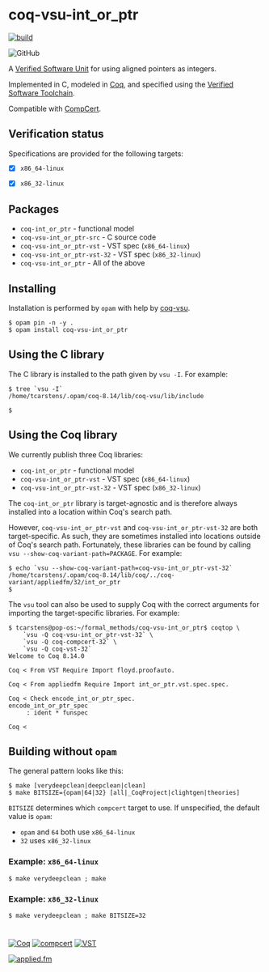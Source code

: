 # coq-vsu-int_or_ptr

[![build](https://github.com/appliedfm/coq-vsu-int_or_ptr/actions/workflows/build.yml/badge.svg)](https://github.com/appliedfm/coq-vsu-int_or_ptr/actions/workflows/build.yml)

![GitHub](https://img.shields.io/github/license/appliedfm/coq-vsu-int_or_ptr)

A [Verified Software Unit](https://github.com/appliedfm/coq-vsu) for using aligned pointers as integers.

Implemented in C, modeled in [Coq](https://coq.inria.fr), and specified using the [Verified Software Toolchain](https://vst.cs.princeton.edu/).

Compatible with [CompCert](https://compcert.org/).


## Verification status

Specifications are provided for the following targets:

- [x] `x86_64-linux`
- [x] `x86_32-linux`


## Packages

* `coq-int_or_ptr` - functional model
* `coq-vsu-int_or_ptr-src` - C source code
* `coq-vsu-int_or_ptr-vst` - VST spec (`x86_64-linux`)
* `coq-vsu-int_or_ptr-vst-32` - VST spec (`x86_32-linux`)
* `coq-vsu-int_or_ptr` - All of the above


## Installing

Installation is performed by `opam` with help by [coq-vsu](https://github.com/appliedfm/coq-vsu).

```console
$ opam pin -n -y .
$ opam install coq-vsu-int_or_ptr
```


## Using the C library

The C library is installed to the path given by `vsu -I`. For example:

```console
$ tree `vsu -I`
/home/tcarstens/.opam/coq-8.14/lib/coq-vsu/lib/include

$
```


## Using the Coq library

We currently publish three Coq libraries:

* `coq-int_or_ptr` - functional model
* `coq-vsu-int_or_ptr-vst` - VST spec (`x86_64-linux`)
* `coq-vsu-int_or_ptr-vst-32` - VST spec (`x86_32-linux`)

The `coq-int_or_ptr` library is target-agnostic and is therefore always installed into a location within Coq's search path.

However, `coq-vsu-int_or_ptr-vst` and `coq-vsu-int_or_ptr-vst-32` are both target-specific. As such, they are sometimes installed into locations outside of Coq's search path. Fortunately, these libraries can be found by calling `vsu --show-coq-variant-path=PACKAGE`. For example:

```console
$ echo `vsu --show-coq-variant-path=coq-vsu-int_or_ptr-vst-32`
/home/tcarstens/.opam/coq-8.14/lib/coq/../coq-variant/appliedfm/32/int_or_ptr
$
```

The `vsu` tool can also be used to supply Coq with the correct arguments for importing the target-specific libraries. For example:

```
$ tcarstens@pop-os:~/formal_methods/coq-vsu-int_or_ptr$ coqtop \
    `vsu -Q coq-vsu-int_or_ptr-vst-32` \
    `vsu -Q coq-compcert-32` \
    `vsu -Q coq-vst-32`
Welcome to Coq 8.14.0

Coq < From VST Require Import floyd.proofauto.

Coq < From appliedfm Require Import int_or_ptr.vst.spec.spec.

Coq < Check encode_int_or_ptr_spec.
encode_int_or_ptr_spec
     : ident * funspec

Coq < 
```


## Building without `opam`

The general pattern looks like this:

```console
$ make [verydeepclean|deepclean|clean]
$ make BITSIZE={opam|64|32} [all|_CoqProject|clightgen|theories]
```

`BITSIZE` determines which `compcert` target to use. If unspecified, the default value is `opam`:

* `opam` and `64` both use `x86_64-linux`
* `32` uses `x86_32-linux`

### Example: `x86_64-linux`

```console
$ make verydeepclean ; make
```

### Example: `x86_32-linux`

```console
$ make verydeepclean ; make BITSIZE=32
```

#

[![Coq](https://img.shields.io/badge/-Coq-royalblue)](https://github.com/coq/coq)
[![compcert](https://img.shields.io/badge/-compcert-pink)](https://compcert.org/)
[![VST](https://img.shields.io/badge/-VST-palevioletred)](https://vst.cs.princeton.edu/)

[![applied.fm](https://img.shields.io/badge/-applied.fm-orchid)](https://applied.fm)
